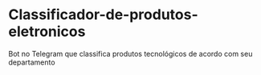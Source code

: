 # Classificador-de-produtos-eletronicos
Bot no Telegram que classifica produtos tecnológicos de acordo com seu departamento
